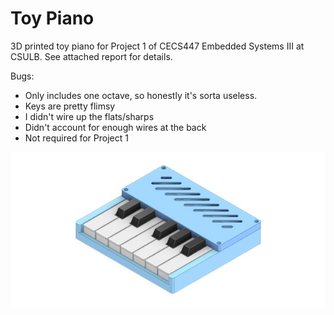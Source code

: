 # Toy Piano
3D printed toy piano for Project 1 of CECS447 Embedded Systems III at CSULB.
See attached report for details.

Bugs:
- Only includes one octave, so honestly it's sorta useless.
- Keys are pretty flimsy
- I didn't wire up the flats/sharps
- Didn't account for enough wires at the back
- Not required for Project 1

![Preview](https://github.com/XDleader555/cad_models/raw/main/toy_piano/Toy%20Piano.jpg)
